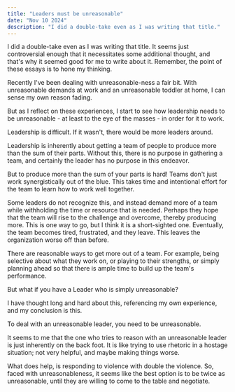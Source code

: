 ```yaml
---
title: "Leaders must be unreasonable"
date: "Nov 10 2024"
description: "I did a double-take even as I was writing that title."
---
```


I did a double-take even as I was writing that title. It seems just controversial enough that it necessitates some additional thought, and that's why it seemed good for me to write about it. Remember, the point of these essays is to hone my thinking.

Recently I've been dealing with unreasonable-ness a fair bit. With unreasonable demands at work and an unreasonable toddler at home, I can sense my own reason fading.

But as I reflect on these experiences, I start to see how leadership needs to be unreasonable - at least to the eye of the masses - in order for it to work.

Leadership is difficult. If it wasn't, there would be more leaders around.

Leadership is inherently about getting a team of people to produce more than the sum of their parts. Without this, there is no purpose in gathering a team, and certainly the leader has no purpose in this endeavor.

But to produce more than the sum of your parts is hard! Teams don't just work synergistically out of the blue. This takes time and intentional effort for the team to learn how to work well together.

Some leaders do not recognize this, and instead demand more of a team while withholding the time or resource that is needed. Perhaps they hope that the team will rise to the challenge and overcome, thereby producing more. This is one way to go, but I think it is a short-sighted one. Eventually, the team becomes tired, frustrated, and they leave. This leaves the organization worse off than before.

There are reasonable ways to get more out of a team. For example, being selective about what they work on, or playing to their strengths, or simply planning ahead so that there is ample time to build up the team's performance.

But what if you have a Leader who is simply unreasonable?

I have thought long and hard about this, referencing my own experience, and my conclusion is this.

To deal with an unreasonable leader, you need to be unreasonable.

It seems to me that the one who tries to reason with an unreasonable leader is just inherently on the back foot. It is like trying to use rhetoric in a hostage situation; not very helpful, and maybe making things worse.

What does help, is responding to violence with double the violence. So, faced with unreasonableness, it seems like the best option is to be twice as unreasonable, until they are willing to come to the table and negotiate.
